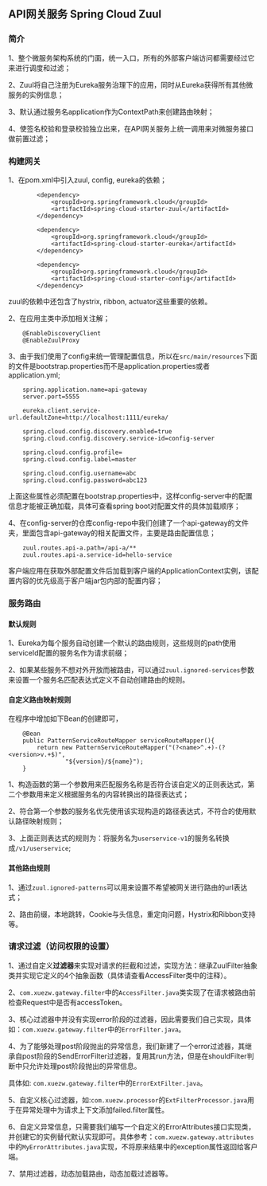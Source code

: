 ## API网关服务 Spring Cloud Zuul

### 简介

1、整个微服务架构系统的门面，统一入口，所有的外部客户端访问都需要经过它来进行调度和过滤；

2、Zuul将自己注册为Eureka服务治理下的应用，同时从Eureka获得所有其他微服务的实例信息；

3、默认通过服务名application作为ContextPath来创建路由映射；

4、使签名校验和登录校验独立出来，在API网关服务上统一调用来对微服务接口做前置过滤；

### 构建网关

1、在pom.xml中引入zuul, config, eureka的依赖；
```
        <dependency>
            <groupId>org.springframework.cloud</groupId>
            <artifactId>spring-cloud-starter-zuul</artifactId>
        </dependency>
        
        <dependency>
            <groupId>org.springframework.cloud</groupId>
            <artifactId>spring-cloud-starter-eureka</artifactId>
        </dependency>
        
        <dependency>
            <groupId>org.springframework.cloud</groupId>
            <artifactId>spring-cloud-starter-config</artifactId>
        </dependency>
```
zuul的依赖中还包含了hystrix, ribbon, actuator这些重要的依赖。

2、在应用主类中添加相关注解；
```
    @EnableDiscoveryClient
    @EnableZuulProxy
```

3、由于我们使用了config来统一管理配置信息，所以在`src/main/resources`下面的文件是bootstrap.properties而不是application.properties或者application.yml;
```
    spring.application.name=api-gateway
    server.port=5555

    eureka.client.service-url.defaultZone=http://localhost:1111/eureka/

    spring.cloud.config.discovery.enabled=true
    spring.cloud.config.discovery.service-id=config-server

    spring.cloud.config.profile=
    spring.cloud.config.label=master

    spring.cloud.config.username=abc
    spring.cloud.config.password=abc123
```
上面这些属性必须配置在bootstrap.properties中，这样config-server中的配置信息才能被正确加载，具体可查看spring boot对配置文件的具体加载顺序；

4、在config-server的仓库config-repo中我们创建了一个api-gateway的文件夹，里面包含api-gateway的相关配置文件，主要是路由配置信息；
```
    zuul.routes.api-a.path=/api-a/**
    zuul.routes.api-a.service-id=hello-service
```
客户端应用在获取外部配置文件后加载到客户端的ApplicationContext实例，该配置内容的优先级高于客户端jar包内部的配置内容；

### 服务路由

#### 默认规则

1、Eureka为每个服务自动创建一个默认的路由规则，这些规则的path使用serviceId配置的服务名作为请求前缀；

2、如果某些服务不想对外开放而被路由，可以通过`zuul.ignored-services`参数来设置一个服务名匹配表达式定义不自动创建路由的规则。

#### 自定义路由映射规则

在程序中增加如下Bean的创建即可，
```
    @Bean
    public PatternServiceRouteMapper serviceRouteMapper(){
        return new PatternServiceRouteMapper("(?<name>^.+)-(?<version>v.+$)",
                "${version}/${name}");
    }
```
1、构造函数的第一个参数用来匹配服务名称是否符合该自定义的正则表达式，第二个参数用来定义根据服务名的内容转换出的路径表达式；

2、符合第一个参数的服务名优先使用该实现构造的路径表达式，不符合的使用默认路径映射规则；

3、上面正则表达式的规则为：将服务名为`userservice-v1`的服务名转换成`/v1/userservice`;

#### 其他路由规则

1、通过`zuul.ignored-patterns`可以用来设置不希望被网关进行路由的url表达式；

2、路由前缀，本地跳转，Cookie与头信息，重定向问题，Hystrix和Ribbon支持等。

### 请求过滤（访问权限的设置）

1、通过自定义**过滤器**来实现对请求的拦截和过滤，实现方法：继承ZuulFilter抽象类并实现它定义的4个抽象函数（具体请查看AccessFilter类中的注释）。

2、`com.xuezw.gateway.filter`中的`AccessFilter.java`类实现了在请求被路由前检查Request中是否有accessToken。

3、核心过滤器中并没有实现error阶段的过滤器，因此需要我们自己实现，具体如：`com.xuezw.gateway.filter`中的`ErrorFilter.java`。

4、为了能够处理post阶段抛出的异常信息，我们新建了一个error过滤器，其继承自post阶段的SendErrorFilter过滤器，复用其run方法，但是在shouldFilter判断中只允许处理post阶段抛出的异常信息。

具体如: `com.xuezw.gateway.filter`中的`ErrorExtFilter.java`。

5、自定义核心过滤器，如:`com.xuezw.processor`的`ExtFilterProcessor.java`用于在异常处理中为请求上下文添加failed.filter属性。

6、自定义异常信息，只需要我们编写一个自定义的ErrorAttributes接口实现类，并创建它的实例替代默认实现即可。具体参考：`com.xuezw.gateway.attributes`中的`MyErrorAttributes.java`实现，不将原来结果中的exception属性返回给客户端。

7、禁用过滤器，动态加载路由，动态加载过滤器等。





